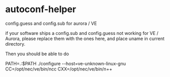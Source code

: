 # autoconf-helper
config.guess and config.sub for aurora / VE

if your software ships a config.sub and config.guess not working for VE / Aurora,
please replace them with the ones here, and place uname in current directory.

Then you should be able to do

PATH=.:$PATH ./configure --host=ve-unknown-linux-gnu CC=/opt/nec/ve/bin/ncc CXX=/opt/nec/ve/bin/n++ 
